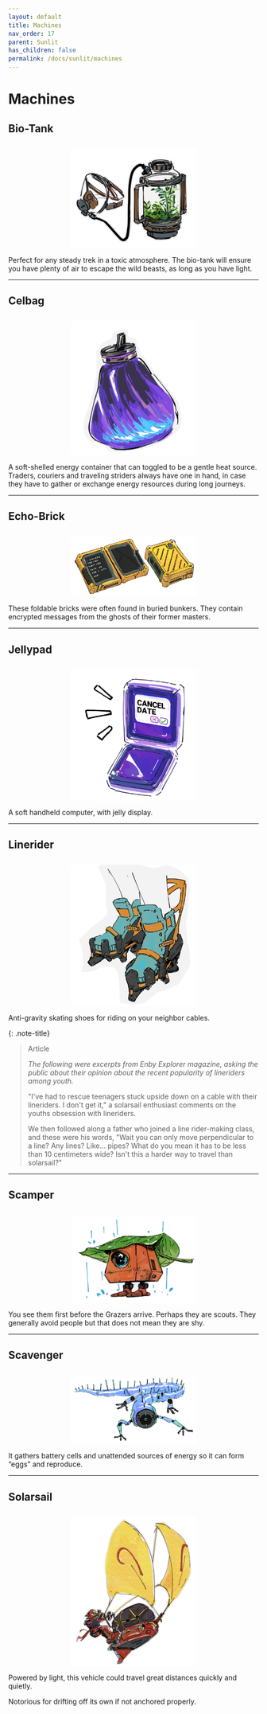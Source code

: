 ```yaml
---
layout: default
title: Machines
nav_order: 17
parent: Sunlit
has_children: false
permalink: /docs/sunlit/machines
---
```


# Machines

## Bio-Tank
<img 
    style="display: block;
    padding-top: 10px;
           margin-left: auto;
           margin-right: auto;
           width: 50%;"
    src="../../assets/images-sunlit/Machine Bio-Tank.png"
    alt="A see through glass tank with plants thriving inside, connected to a gas mask via pipe.">

Perfect for any steady trek in a toxic atmosphere. The bio-tank will ensure you have plenty of air to escape the wild beasts, as long as you have light.

---
## Celbag
<img 
    style="display: block;
    padding-top: 10px;
           margin-left: auto;
           margin-right: auto;
           width: 50%;"
    src="../../assets/images-sunlit/Machine Celbag.png"
    alt="A glowing bag that looks very similar to a waterbag.">

A soft-shelled energy container that can toggled to be a gentle heat source. Traders, couriers and traveling striders always have one in hand, in case they have to gather or exchange energy resources during long journeys.

---
## Echo-Brick
<img 
    style="display: block;
    padding-top: 10px;
           margin-left: auto;
           margin-right: auto;
           width: 50%;"
    src="../../assets/images-sunlit/Machine Echobrick.png"
    alt="Bright yellow foldable machine that looks similar to books.">

These foldable bricks were often found in buried bunkers. They contain encrypted messages from the ghosts of their former masters.

---
## Jellypad
<img 
    style="display: block;
    padding-top: 10px;
           margin-left: auto;
           margin-right: auto;
           width: 50%;"
    src="../../assets/images-sunlit/Machine Jellypad.png"
    alt="A flip-phone machine, that's completely made of jelly.">

A soft handheld computer, with jelly display.

---
## Linerider
<img 
    style="display: block;
    padding-top: 10px;
           margin-left: auto;
           margin-right: auto;
           width: 50%;"
    src="../../assets/images-sunlit/Machine Linerider.png"
    alt="Futuristic skating shoes without wheels.">

Anti-gravity skating shoes for riding on your neighbor cables.

{: .note-title}
> Article
>
> *The following were excerpts from Enby Explorer magazine, asking the public about their opinion about the recent popularity of lineriders among youth.*
> 
>"I've had to rescue teenagers stuck upside down on a cable with their lineriders. I don't get it," a solarsail enthusiast comments on the youths obsession with lineriders.
> 
> We then followed along a father who joined a line rider-making class, and these were his words, "Wait you can only move perpendicular to a line? Any lines? Like... pipes? What do you mean it has to be less than 10 centimeters wide? Isn't this a harder way to travel than solarsail?"

---
## Scamper
<img 
    style="display: block;
    padding-top: 10px;
           margin-left: auto;
           margin-right: auto;
           width: 50%;"
    src="../../assets/images-sunlit/Machine Scamper.png"
    alt="A small cube-like robot, using a leaf as a hat.">

You see them first before the Grazers arrive. Perhaps they are scouts. They generally avoid people but that does not mean they are shy.

---
## Scavenger
<img 
    style="display: block;
    padding-top: 10px;
           margin-left: auto;
           margin-right: auto;
           width: 50%;"
    src="../../assets/images-sunlit/Machine Scavenger.png"
    alt="Lizardlike robot, with plasticky blue skin and no head.">

It gathers battery cells and unattended sources of energy so it can form “eggs” and reproduce.

---
## Solarsail
<img 
    style="display: block;
    padding-top: 10px;
           margin-left: auto;
           margin-right: auto;
           width: 50%;"
    src="../../assets/images-sunlit/Machine Solarsail.png"
    alt="A courier riding on a sail-like machine that flies in the air.">

Powered by light, this vehicle could travel great distances quickly and quietly.

Notorious for drifting off its own if not anchored properly.
